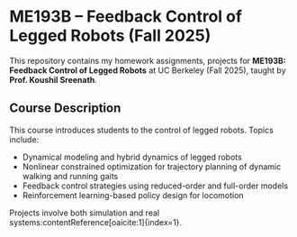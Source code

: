 # ME193B – Feedback Control of Legged Robots (Fall 2025)

This repository contains my homework assignments, projects for **ME193B: Feedback Control of Legged Robots** at UC Berkeley (Fall 2025), taught by **Prof. Koushil Sreenath**.

## Course Description
This course introduces students to the control of legged robots. Topics include:
- Dynamical modeling and hybrid dynamics of legged robots
- Nonlinear constrained optimization for trajectory planning of dynamic walking and running gaits
- Feedback control strategies using reduced-order and full-order models
- Reinforcement learning-based policy design for locomotion  

Projects involve both simulation and real systems:contentReference[oaicite:1]{index=1}.
